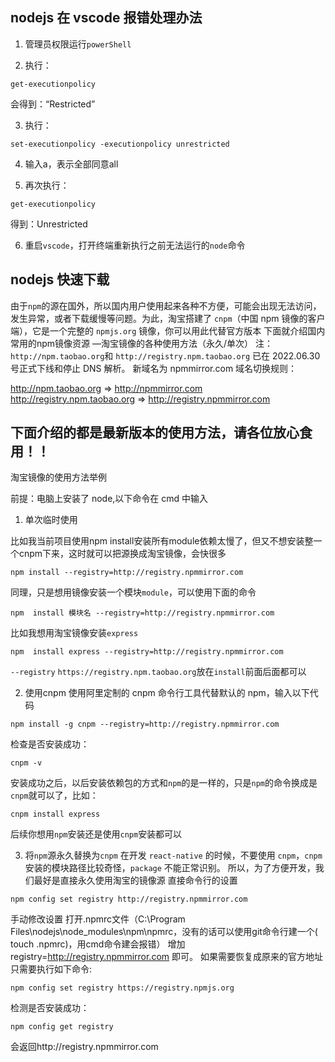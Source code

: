 ## nodejs 在 vscode 报错处理办法

1. 管理员权限运行`powerShell`

2. 执行：
```shell
get-executionpolicy 
```
会得到：“Restricted”

3. 执行：
```shell
set-executionpolicy -executionpolicy unrestricted
```

4. 输入a，表示全部同意all

5. 再次执行：
```shell
get-executionpolicy
```
得到：Unrestricted

6. 重启`vscode`，打开终端重新执行之前无法运行的`node`命令

## nodejs 快速下载

由于`npm`的源在国外，所以国内用户使用起来各种不方便，可能会出现无法访问，发生异常，或者下载缓慢等问题。为此，淘宝搭建了 `cnpm`（中国 npm 镜像的客户端），它是一个完整的 `npmjs.org` 镜像，你可以用此代替官方版本
下面就介绍国内常用的npm镜像资源 —淘宝镜像的各种使用方法（永久/单次）
注：`http://npm.taobao.org`和 `http://registry.npm.taobao.org` 已在 2022.06.30 号正式下线和停止 DNS 解析。
新域名为 npmmirror.com
域名切换规则：

http://npm.taobao.org => http://npmmirror.com
http://registry.npm.taobao.org => http://registry.npmmirror.com


## 下面介绍的都是最新版本的使用方法，请各位放心食用！！

淘宝镜像的使用方法举例

前提：电脑上安装了 node,以下命令在 cmd 中输入

1. 单次临时使用

比如我当前项目使用npm install安装所有module依赖太慢了，但又不想安装整一个cnpm下来，这时就可以把源换成淘宝镜像，会快很多

```shell
npm install --registry=http://registry.npmmirror.com
```
同理，只是想用镜像安装一个模块`module`，可以使用下面的命令
```shell
npm  install 模块名 --registry=http://registry.npmmirror.com
```
比如我想用淘宝镜像安装`express`
```shell
npm  install express --registry=http://registry.npmmirror.com
```
`--registry` `https://registry.npm.taobao.org`放在`install`前面后面都可以

2. 使用cnpm
使用阿里定制的 cnpm 命令行工具代替默认的 npm，输入以下代码
```shell
npm install -g cnpm --registry=http://registry.npmmirror.com
```
检查是否安装成功：
```shell
cnpm -v
```
安装成功之后，以后安装依赖包的方式和`npm`的是一样的，只是`npm`的命令换成是`cnpm`就可以了，比如：
```shell
cnpm install express
```
后续你想用`npm`安装还是使用`cnpm`安装都可以

3. 将`npm`源永久替换为`cnpm`
在开发 `react-native` 的时候，不要使用 `cnpm`，`cnpm` 安装的模块路径比较奇怪，`package` 不能正常识别。
所以，为了方便开发，我们最好是直接永久使用淘宝的镜像源
直接命令行的设置
```shell
npm config set registry http://registry.npmmirror.com
```
手动修改设置
打开.npmrc文件（C:\Program Files\nodejs\node_modules\npm\npmrc，没有的话可以使用git命令行建一个( touch .npmrc)，用cmd命令建会报错）
增加 registry=http://registry.npmmirror.com 即可。
如果需要恢复成原来的官方地址只需要执行如下命令:
```shell
npm config set registry https://registry.npmjs.org
```
检测是否安装成功：
```shell
npm config get registry
```
会返回http://registry.npmmirror.com
